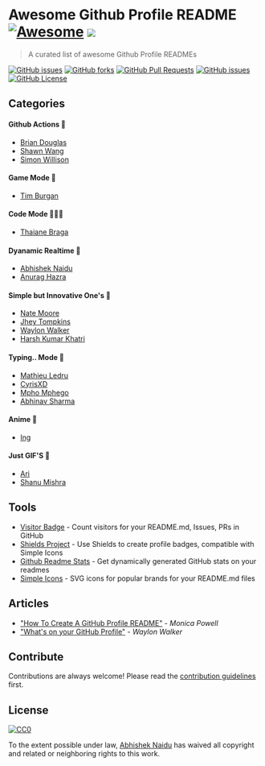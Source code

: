 
# Awesome Github Profile README  [![Awesome](https://cdn.rawgit.com/sindresorhus/awesome/d7305f38d29fed78fa85652e3a63e154dd8e8829/media/badge.svg)](https://github.com/sindresorhus/awesome#readme) ![](https://visitor-badge.glitch.me/badge?page_id=abhisheknaiidu.awesome-github-profile-readme)
> A curated list of awesome Github Profile READMEs 

[![GitHub issues](https://img.shields.io/github/stars/abhisheknaiidu/awesome-github-profile-readme)](https://github.com/abhisheknaiidu/awesome-github-profile-readme/stargazers)
[![GitHub forks](https://img.shields.io/github/forks/abhisheknaiidu/awesome-github-profile-readme)](https://github.com/abhisheknaiidu/awesome-github-profile-readme/network/members)
[![GitHub Pull Requests](https://img.shields.io/github/issues-pr/abhisheknaiidu/awesome-github-profile-readme?style=plastic)](https://github.com/abhisheknaiidu/awesome-github-profile-readme/pulls)
[![GitHub issues](https://img.shields.io/github/issues/abhisheknaiidu/awesome-github-profile-readme?style=plastic)](https://github.com/abhisheknaiidu/awesome-github-profile-readme/issues)
[![GitHub License](https://img.shields.io/github/license/abhisheknaiidu/awesome-github-profile-readme)](https://github.com/abhisheknaiidu/awesome-github-profile-readme/blob/master/LICENSE)

## Categories

#### Github Actions 🤖
- [Brian Douglas](https://github.com/bdougie/bdougie)
- [Shawn Wang](https://github.com/sw-yx/sw-yx)
- [Simon Willison](https://github.com/simonw/simonw)

#### Game Mode 🚀
- [Tim Burgan](https://github.com/timburgan/timburgan)

#### Code Mode 👨🏽‍💻
- [Thaiane Braga](https://github.com/Thaiane/Thaiane)

#### Dyanamic Realtime 💫
- [Abhishek Naidu](https://github.com/abhisheknaiidu/abhisheknaiidu)
- [Anurag Hazra](https://github.com/anuraghazra/anuraghazra)


#### Simple but Innovative One's 🤗
- [Nate Moore](https://github.com/natemoo-re/natemoo-re)
- [Jhey Tompkins](https://github.com/jh3y/jh3y)
- [Waylon Walker](https://github.com/WaylonWalker/WaylonWalker)
- [Harsh Kumar Khatri](https://github.com/harshkumarkhatri/harshkumarkhatri)

#### Typing.. Mode 🎰
- [Mathieu Ledru](https://github.com/matyo91/matyo91)
- [CyrisXD](https://github.com/CyrisXD/CyrisXD)
- [Mpho Mphego](https://github.com/mmphego/mmphego)
- [Abhinav Sharma](https://github.com/ABSphreak/ABSphreak)

#### Anime 👾
- [Ing](https://github.com/innng/innng)

#### Just GIF'S 👻
- [Ari](https://github.com/ari-hacks/ari-hacks)
- [Shanu Mishra](https://github.com/Shanu1515/Shanu1515)

## Tools
- [Visitor Badge](https://visitor-badge.glitch.me/#docs) - Count visitors for your README.md, Issues, PRs in GitHub
- [Shields Project](https://shields.io/) - Use Shields to create profile badges, compatible with Simple Icons
- [Github Readme Stats](https://github.com/anuraghazra/github-readme-stats) - Get dynamically generated GitHub stats on your readmes
- [Simple Icons](https://github.com/simple-icons/simple-icons#cdn-usage) -  SVG icons for popular brands for your README.md files

## Articles 
- ["How To Create A GitHub Profile README"](https://www.aboutmonica.com/blog/how-to-create-a-github-profile-readme) - *Monica Powell*
- ["What's on your GitHub Profile"](https://dev.to/waylonwalker/what-s-on-your-github-profile-40p3) - *Waylon Walker*

## Contribute

Contributions are always welcome!
Please read the [contribution guidelines](contributing.md) first.

## License

[![CC0](https://licensebuttons.net/p/zero/1.0/88x31.png)](https://creativecommons.org/publicdomain/zero/1.0/)

To the extent possible under law, [Abhishek Naidu](https://abhisheknaidu.tech/) has waived all copyright and related or neighboring rights to this work.
